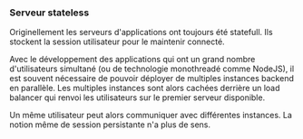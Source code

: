 ### Serveur stateless

Originellement les serveurs d'applications ont toujours été statefull. 
Ils stockent la session utilisateur pour le maintenir connecté.

Avec le développement des applications qui ont un grand nombre d'utilisateurs simultané 
(ou de technologie monothreadé comme NodeJS), il est souvent nécessaire de pouvoir déployer
de multiples instances backend en parallèle. Les multiples instances sont alors cachées derrière 
un load balancer qui renvoi les utilisateurs sur le premier serveur disponible.

Un même utilisateur peut alors communiquer avec différentes instances. La notion même de session
persistante n'a plus de sens.
